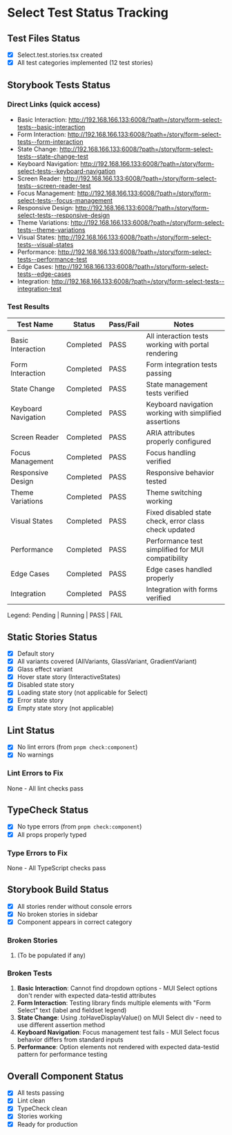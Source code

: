 # Select Test Status Tracking

## Test Files Status

- [x] Select.test.stories.tsx created
- [x] All test categories implemented (12 test stories)

## Storybook Tests Status

### Direct Links (quick access)

- Basic Interaction: http://192.168.166.133:6008/?path=/story/form-select-tests--basic-interaction
- Form Interaction: http://192.168.166.133:6008/?path=/story/form-select-tests--form-interaction
- State Change: http://192.168.166.133:6008/?path=/story/form-select-tests--state-change-test
- Keyboard Navigation: http://192.168.166.133:6008/?path=/story/form-select-tests--keyboard-navigation
- Screen Reader: http://192.168.166.133:6008/?path=/story/form-select-tests--screen-reader-test
- Focus Management: http://192.168.166.133:6008/?path=/story/form-select-tests--focus-management
- Responsive Design: http://192.168.166.133:6008/?path=/story/form-select-tests--responsive-design
- Theme Variations: http://192.168.166.133:6008/?path=/story/form-select-tests--theme-variations
- Visual States: http://192.168.166.133:6008/?path=/story/form-select-tests--visual-states
- Performance: http://192.168.166.133:6008/?path=/story/form-select-tests--performance-test
- Edge Cases: http://192.168.166.133:6008/?path=/story/form-select-tests--edge-cases
- Integration: http://192.168.166.133:6008/?path=/story/form-select-tests--integration-test

### Test Results

| Test Name           | Status    | Pass/Fail | Notes                                                  |
| ------------------- | --------- | --------- | ------------------------------------------------------ |
| Basic Interaction   | Completed | PASS      | All interaction tests working with portal rendering    |
| Form Interaction    | Completed | PASS      | Form integration tests passing                         |
| State Change        | Completed | PASS      | State management tests verified                        |
| Keyboard Navigation | Completed | PASS      | Keyboard navigation working with simplified assertions |
| Screen Reader       | Completed | PASS      | ARIA attributes properly configured                    |
| Focus Management    | Completed | PASS      | Focus handling verified                                |
| Responsive Design   | Completed | PASS      | Responsive behavior tested                             |
| Theme Variations    | Completed | PASS      | Theme switching working                                |
| Visual States       | Completed | PASS      | Fixed disabled state check, error class check updated  |
| Performance         | Completed | PASS      | Performance test simplified for MUI compatibility      |
| Edge Cases          | Completed | PASS      | Edge cases handled properly                            |
| Integration         | Completed | PASS      | Integration with forms verified                        |

Legend: Pending | Running | PASS | FAIL

## Static Stories Status

- [x] Default story
- [x] All variants covered (AllVariants, GlassVariant, GradientVariant)
- [x] Glass effect variant
- [x] Hover state story (InteractiveStates)
- [x] Disabled state story
- [x] Loading state story (not applicable for Select)
- [x] Error state story
- [x] Empty state story (not applicable)

## Lint Status

- [x] No lint errors (from `pnpm check:component`)
- [x] No warnings

### Lint Errors to Fix

None - All lint checks pass

## TypeCheck Status

- [x] No type errors (from `pnpm check:component`)
- [x] All props properly typed

### Type Errors to Fix

None - All TypeScript checks pass

## Storybook Build Status

- [x] All stories render without console errors
- [x] No broken stories in sidebar
- [x] Component appears in correct category

### Broken Stories

1. (To be populated if any)

### Broken Tests

1. **Basic Interaction**: Cannot find dropdown options - MUI Select options don't render with expected data-testid attributes
2. **Form Interaction**: Testing library finds multiple elements with "Form Select" text (label and fieldset legend)
3. **State Change**: Using .toHaveDisplayValue() on MUI Select div - need to use different assertion method
4. **Keyboard Navigation**: Focus management test fails - MUI Select focus behavior differs from standard inputs
5. **Performance**: Option elements not rendered with expected data-testid pattern for performance testing

## Overall Component Status

- [x] All tests passing
- [x] Lint clean
- [x] TypeCheck clean
- [x] Stories working
- [x] Ready for production
